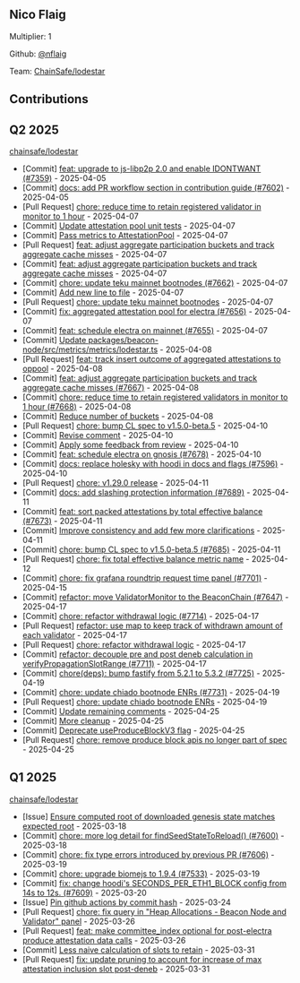 
## Nico Flaig
Multiplier: 1

Github: [@nflaig](https://github.com/nflaig)

Team: [ChainSafe/lodestar](https://github.com/ChainSafe/lodestar/pulls?q=author%3Anflaig)

## Contributions

## Q2 2025


[chainsafe/lodestar](https://github.com/chainsafe/lodestar)
* [Commit] [feat: upgrade to js-libp2p 2.0 and enable IDONTWANT (#7359)](https://github.com/ChainSafe/lodestar/commit/bf6f3c9e5c92cd085ef37fa4ee21136a65cfa2d9) - 2025-04-05
* [Commit] [docs: add PR workflow section in contribution guide (#7602)](https://github.com/ChainSafe/lodestar/commit/30652b83f0de6205c01b64020a8f0d786b607c4a) - 2025-04-05
* [Pull Request] [chore: reduce time to retain registered validator in monitor to 1 hour](https://github.com/ChainSafe/lodestar/pull/7668) - 2025-04-07
* [Commit] [Update attestation pool unit tests](https://github.com/ChainSafe/lodestar/commit/2ab54ce0fbac5b82fb938f5beac9b87fccd16df9) - 2025-04-07
* [Commit] [Pass metrics to AttestationPool](https://github.com/ChainSafe/lodestar/commit/35f3184d2461c5b39134e8e76ae508d0b2ac5873) - 2025-04-07
* [Pull Request] [feat: adjust aggregate participation buckets and track aggregate cache misses](https://github.com/ChainSafe/lodestar/pull/7667) - 2025-04-07
* [Commit] [feat: adjust aggregate participation buckets and track aggregate cache misses](https://github.com/ChainSafe/lodestar/commit/9ba0c44fecc657efa766043b19d0d635ec3d0054) - 2025-04-07
* [Commit] [chore: update teku mainnet bootnodes (#7662)](https://github.com/ChainSafe/lodestar/commit/08715d4f0dcef21707082a01ca852dae34e29d8b) - 2025-04-07
* [Commit] [Add new line to file](https://github.com/ChainSafe/lodestar/commit/5d176913918168c52298a6a0c2793b11705814e5) - 2025-04-07
* [Pull Request] [chore: update teku mainnet bootnodes](https://github.com/ChainSafe/lodestar/pull/7662) - 2025-04-07
* [Commit] [fix: aggregated attestation pool for electra (#7656)](https://github.com/ChainSafe/lodestar/commit/5f4d26b46b1355e2583a7068a24db6d125c5e24b) - 2025-04-07
* [Commit] [feat: schedule electra on mainnet (#7655)](https://github.com/ChainSafe/lodestar/commit/87d367d9f7a8d6e548743a7fb65f13a0ca0d367d) - 2025-04-07
* [Commit] [Update packages/beacon-node/src/metrics/metrics/lodestar.ts](https://github.com/ChainSafe/lodestar/commit/1474a07f569b2636f6e3a135a79b016f33214da0) - 2025-04-08
* [Pull Request] [feat: track insert outcome of aggregated attestations to oppool](https://github.com/ChainSafe/lodestar/pull/7674) - 2025-04-08
* [Commit] [feat: adjust aggregate participation buckets and track aggregate cache misses (#7667)](https://github.com/ChainSafe/lodestar/commit/c76151c862556357381bcfae506e60520745df6b) - 2025-04-08
* [Commit] [chore: reduce time to retain registered validators in monitor to 1 hour (#7668)](https://github.com/ChainSafe/lodestar/commit/f87bd54721fef4941bda3abad22f81fb5e223fc5) - 2025-04-08
* [Commit] [Reduce number of buckets](https://github.com/ChainSafe/lodestar/commit/72d4eab822ea22b03c550fec3898a25cfce3fb37) - 2025-04-08
* [Pull Request] [chore: bump CL spec to v1.5.0-beta.5](https://github.com/ChainSafe/lodestar/pull/7685) - 2025-04-10
* [Commit] [Revise comment](https://github.com/ChainSafe/lodestar/commit/ef8a25bd6255b4d776b9f8531f45788290164b64) - 2025-04-10
* [Commit] [Apply some feedback from review](https://github.com/ChainSafe/lodestar/commit/0d65ddd106e332ddc6c65a08d648763e03e18bab) - 2025-04-10
* [Commit] [feat: schedule electra on gnosis (#7678)](https://github.com/ChainSafe/lodestar/commit/ac59affdb8679b7b13321b98344cc215d026efaa) - 2025-04-10
* [Commit] [docs: replace holesky with hoodi in docs and flags (#7596)](https://github.com/ChainSafe/lodestar/commit/9bc0958841e1fad8b0b49856df709bc02e8b1e33) - 2025-04-10
* [Pull Request] [chore: v1.29.0 release](https://github.com/ChainSafe/lodestar/pull/7690) - 2025-04-11
* [Commit] [docs: add slashing protection information (#7689)](https://github.com/ChainSafe/lodestar/commit/8aa1ad8d30da315d04efaa3dbfad9bdc23e5ccff) - 2025-04-11
* [Commit] [feat: sort packed attestations by total effective balance (#7673)](https://github.com/ChainSafe/lodestar/commit/a77957744c391134784242f2e23dfb4f45691f1f) - 2025-04-11
* [Commit] [Improve consistency and add few more clarifications](https://github.com/ChainSafe/lodestar/commit/e83155bed527703f740d03646d787ea24608f987) - 2025-04-11
* [Commit] [chore: bump CL spec to v1.5.0-beta.5 (#7685)](https://github.com/ChainSafe/lodestar/commit/c4068dc653d953b8b17e0142513ceef97b3c75b4) - 2025-04-11
* [Pull Request] [chore: fix total effective balance metric name](https://github.com/ChainSafe/lodestar/pull/7691) - 2025-04-12
* [Commit] [chore: fix grafana roundtrip request time panel (#7701)](https://github.com/ChainSafe/lodestar/commit/5ae1b18bae28a21ad05cef690a372e6ed9d7834e) - 2025-04-15
* [Commit] [refactor: move ValidatorMonitor to the BeaconChain (#7647)](https://github.com/ChainSafe/lodestar/commit/cdfdfec6ca53e1715cfe84e12ba3bb7e9d9023df) - 2025-04-17
* [Commit] [chore: refactor withdrawal logic (#7714)](https://github.com/ChainSafe/lodestar/commit/b42952860185b5db57fc69c63c320a80c5e07f9e) - 2025-04-17
* [Pull Request] [refactor: use map to keep track of withdrawn amount of each validator](https://github.com/ChainSafe/lodestar/pull/7715) - 2025-04-17
* [Pull Request] [chore: refactor withdrawal logic](https://github.com/ChainSafe/lodestar/pull/7714) - 2025-04-17
* [Commit] [refactor: decouple pre and post deneb calculation in verifyPropagationSlotRange (#7711)](https://github.com/ChainSafe/lodestar/commit/713062c1070ab1a6234d4203f3d86b37cad26356) - 2025-04-17
* [Commit] [chore(deps): bump fastify from 5.2.1 to 5.3.2 (#7725)](https://github.com/ChainSafe/lodestar/commit/8e915fe6fcd77d4e92a4905e57e0cb5fdff99f20) - 2025-04-19
* [Commit] [chore: update chiado bootnode ENRs (#7731)](https://github.com/ChainSafe/lodestar/commit/910e3848db4bfaa8338d03c6f32f851dc86baa1f) - 2025-04-19
* [Pull Request] [chore: update chiado bootnode ENRs](https://github.com/ChainSafe/lodestar/pull/7731) - 2025-04-19
* [Commit] [Update remaining comments](https://github.com/ChainSafe/lodestar/commit/a6355fd7d0afaeee1afe5e25cfccfc4126520f89) - 2025-04-25
* [Commit] [More cleanup](https://github.com/ChainSafe/lodestar/commit/17e6e594a6924386134832ebb1fd88ea1563405e) - 2025-04-25
* [Commit] [Deprecate useProduceBlockV3 flag](https://github.com/ChainSafe/lodestar/commit/4884de2c1380f322732ae36e910e7ccf81bd789d) - 2025-04-25
* [Pull Request] [chore: remove produce block apis no longer part of spec](https://github.com/ChainSafe/lodestar/pull/7749) - 2025-04-25
## Q1 2025

[chainsafe/lodestar](https://github.com/chainsafe/lodestar)
* [Issue] [Ensure computed root of downloaded genesis state matches expected root](https://github.com/ChainSafe/lodestar/issues/7601) - 2025-03-18
* [Commit] [chore: more log detail for findSeedStateToReload() (#7600)](https://github.com/ChainSafe/lodestar/commit/d9bd50bec27ae0ea9d293330c6afed5b7b2e5014) - 2025-03-18
* [Commit] [chore: fix type errors introduced by previous PR (#7606)](https://github.com/ChainSafe/lodestar/commit/a78dbc96dddeac176494463e06ac199079b536ec) - 2025-03-19
* [Commit] [chore: upgrade biomejs to 1.9.4 (#7533)](https://github.com/ChainSafe/lodestar/commit/23195c050b0fd4d4bd48f984f6709a4aec251349) - 2025-03-19
* [Commit] [fix: change hoodi's SECONDS_PER_ETH1_BLOCK config from 14s to 12s. (#7609)](https://github.com/ChainSafe/lodestar/commit/656eef3b16ac8b929826781b0d52f992953a0787) - 2025-03-20
* [Issue] [Pin github actions by commit hash](https://github.com/ChainSafe/lodestar/issues/7618) - 2025-03-24
* [Pull Request] [chore: fix query in "Heap Allocations - Beacon Node and Validator" panel](https://github.com/ChainSafe/lodestar/pull/7627) - 2025-03-26
* [Pull Request] [feat: make committee_index optional for post-electra produce attestation data calls](https://github.com/ChainSafe/lodestar/pull/7626) - 2025-03-26
* [Commit] [Less naive calculation of slots to retain](https://github.com/ChainSafe/lodestar/commit/ac76de2c5a581a59bf6bd75a9dfab95aa99352a5) - 2025-03-31
* [Pull Request] [fix: update pruning to account for increase of max attestation inclusion slot post-deneb](https://github.com/ChainSafe/lodestar/pull/7636) - 2025-03-31
